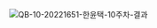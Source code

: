 ![QB-10-20221651-한윤택-10주차-결과](https://user-images.githubusercontent.com/107753319/200754781-4653ee8c-bdda-4fca-8aa2-d91380c98ac9.png)
